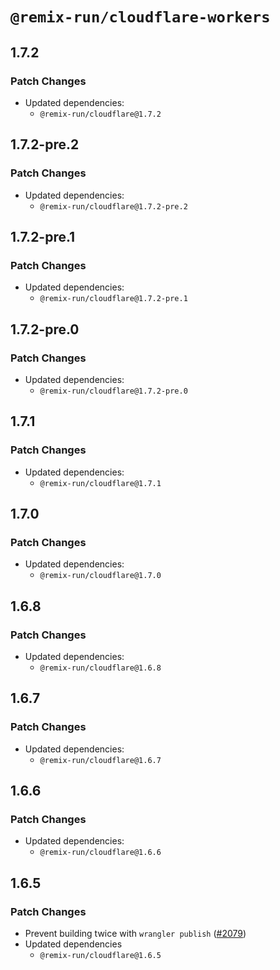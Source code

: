 # `@remix-run/cloudflare-workers`

## 1.7.2

### Patch Changes

- Updated dependencies:
  - `@remix-run/cloudflare@1.7.2`

## 1.7.2-pre.2

### Patch Changes

- Updated dependencies:
  - `@remix-run/cloudflare@1.7.2-pre.2`

## 1.7.2-pre.1

### Patch Changes

- Updated dependencies:
  - `@remix-run/cloudflare@1.7.2-pre.1`

## 1.7.2-pre.0

### Patch Changes

- Updated dependencies:
  - `@remix-run/cloudflare@1.7.2-pre.0`

## 1.7.1

### Patch Changes

- Updated dependencies:
  - `@remix-run/cloudflare@1.7.1`

## 1.7.0

### Patch Changes

- Updated dependencies:
  - `@remix-run/cloudflare@1.7.0`

## 1.6.8

### Patch Changes

- Updated dependencies:
  - `@remix-run/cloudflare@1.6.8`

## 1.6.7

### Patch Changes

- Updated dependencies:
  - `@remix-run/cloudflare@1.6.7`

## 1.6.6

### Patch Changes

- Updated dependencies:
  - `@remix-run/cloudflare@1.6.6`

## 1.6.5

### Patch Changes

- Prevent building twice with `wrangler publish` ([#2079](https://github.com/remix-run/remix/pull/2079))
- Updated dependencies
  - `@remix-run/cloudflare@1.6.5`
